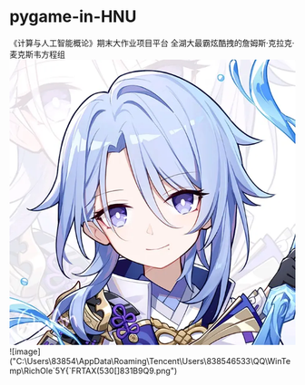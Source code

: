# pygame-in-HNU
《计算与人工智能概论》期末大作业项目平台
全湖大最霸炫酷拽的詹姆斯·克拉克·麦克斯韦方程组
![image](https://github.com/Algernon98/pygame-in-HNU/blob/material/71e7c8de636085f2860d60506f0d6dc4af85a92e.jpg%40942w_942h_progressive.webp)
![image]("C:\Users\83854\AppData\Roaming\Tencent\Users\838546533\QQ\WinTemp\RichOle\`5Y{`FRTAX(530[]831B9Q9.png")
